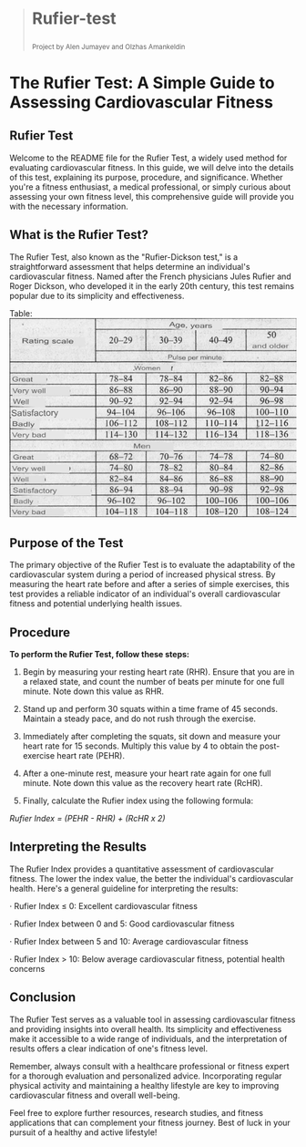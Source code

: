 ># Rufier-test 
><sub>Project by Alen Jumayev and Olzhas Amankeldin</sub>



# The Rufier Test: A Simple Guide to Assessing Cardiovascular Fitness
## Rufier Test

Welcome to the README file for the Rufier Test, a widely used method for evaluating cardiovascular fitness. In this guide, we will delve into the details of this test, explaining its purpose, procedure, and significance. Whether you're a fitness enthusiast, a medical professional, or simply curious about assessing your own fitness level, this comprehensive guide will provide you with the necessary information.

## What is the Rufier Test?
The Rufier Test, also known as the "Rufier-Dickson test," is a straightforward assessment that helps determine an individual's cardiovascular fitness. Named after the French physicians Jules Rufier and Roger Dickson, who developed it in the early 20th century, this test remains popular due to its simplicity and effectiveness.

Table:
![Rufier\n](https://github.com/SpriteX-python/Refier_test_v2/blob/master/rufier_table.jpg)

## Purpose of the Test
The primary objective of the Rufier Test is to evaluate the adaptability of the cardiovascular system during a period of increased physical stress. By measuring the heart rate before and after a series of simple exercises, this test provides a reliable indicator of an individual's overall cardiovascular fitness and potential underlying health issues.

## Procedure
**To perform the Rufier Test, follow these steps:**

1. Begin by measuring your resting heart rate (RHR). Ensure that you are in a relaxed state, and count the number of beats per minute for one full minute. Note down this value as RHR.

2. Stand up and perform 30 squats within a time frame of 45 seconds. Maintain a steady pace, and do not rush through the exercise.

3. Immediately after completing the squats, sit down and measure your heart rate for 15 seconds. Multiply this value by 4 to obtain the post-exercise heart rate (PEHR).

4. After a one-minute rest, measure your heart rate again for one full minute. Note down this value as the recovery heart rate (RcHR).

5. Finally, calculate the Rufier index using the following formula:

*Rufier Index = (PEHR - RHR) + (RcHR x 2)*

## Interpreting the Results
The Rufier Index provides a quantitative assessment of cardiovascular fitness. The lower the index value, the better the individual's cardiovascular health. Here's a general guideline for interpreting the results:

· Rufier Index ≤ 0: Excellent cardiovascular fitness

· Rufier Index between 0 and 5: Good cardiovascular fitness

· Rufier Index between 5 and 10: Average cardiovascular fitness

· Rufier Index > 10: Below average cardiovascular fitness, potential health concerns

## Conclusion
The Rufier Test serves as a valuable tool in assessing cardiovascular fitness and providing insights into overall health. Its simplicity and effectiveness make it accessible to a wide range of individuals, and the interpretation of results offers a clear indication of one's fitness level.

Remember, always consult with a healthcare professional or fitness expert for a thorough evaluation and personalized advice. Incorporating regular physical activity and maintaining a healthy lifestyle are key to improving cardiovascular fitness and overall well-being.

Feel free to explore further resources, research studies, and fitness applications that can complement your fitness journey. Best of luck in your pursuit of a healthy and active lifestyle!
